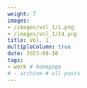 ```yaml
---
weight: 7
images:
- /images/vol_1/1.png
- /images/vol_1/14.png
title: Vol. 1
multipleColumn: true
date: 2023-08-10
tags:
- work # homepage
# - archive # all posts
---
```

